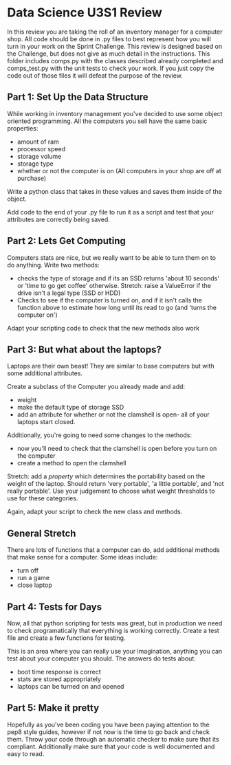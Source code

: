 # Data Science U3S1 Review

In this review you are taking the roll of an inventory manager for a computer shop. All code should be done in .py files to best represent how you will turn in your work on the Sprint Challenge. This review is designed based on the Challenge, but does not give as much detail in the instructions.  This folder includes comps.py with the classes described already completed and comps_test.py with the unit tests to check your work. If you just copy the code out of those files it will defeat the purpose of the review.


## Part 1: Set Up the Data Structure

While working in inventory management you've decided to use some object oriented programming. All the computers you sell have the same basic properties:
- amount of ram
- processor speed
- storage volume
- storage type
- whether or not the computer is on (All computers in your shop are off at purchase)

Write a python class that takes in these values and saves them inside of the object.

Add code to the end of your .py file to run it as a script and test that your attributes are correctly being saved.

## Part 2: Lets Get Computing

Computers stats are nice, but we really want to be able to turn them on to do anything. Write two methods:
- checks the type of storage and if its an SSD returns 'about 10 seconds' or 'time to go get coffee' otherwise. Stretch: raise a ValueError if the drive isn't a legal type (SSD or HDD)
- Checks to see if the computer is turned on, and if it isn't calls the function above to estimate how long until its read to go (and 'turns the computer on')

Adapt your scripting code to check that the new methods also work

## Part 3: But what about the laptops?

Laptops are their own beast! They are similar to base computers but with some additional attributes.

Create a subclass of the Computer you already made and add:
- weight
- make the default type of storage SSD
- add an attribute for whether or not the clamshell is open- all of your laptops start closed.

Additionally, you're going to need some changes to the methods:
- now you'll need to check that the clamshell is open before you turn on the computer
- create a method to open the clamshell

Stretch: add a *property* which determines the portability based on the weight of the laptop. Should return 'very portable', 'a little portable', and 'not really portable'. Use your judgement to choose what weight thresholds to use for these categories.


Again, adapt your script to check the new class and methods.

## General Stretch
There are lots of functions that a computer can do, add additional methods that make sense for a computer. Some ideas include:
- turn off
- run a game
- close laptop

## Part 4: Tests for Days
Now, all that python scripting for tests was great, but in production we need to check programatically that everything is working correctly. Create a test file and create a few functions for testing.

This is an area where you can really use your imagination, anything you can test about your computer you should. The answers do tests about:
- boot time response is correct
- stats are stored appropriately
- laptops can be turned on and opened

## Part 5: Make it pretty
Hopefully as you've been coding you have been paying attention to the pep8 style guides, however if not now is the time to go back and check them. Throw your code through an automatic checker to make sure that its compliant. Additionally make sure that your code is well documented and easy to read.
